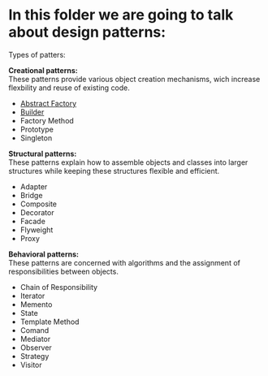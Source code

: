 <h1>In this folder we are going to talk about design patterns:</h1>

Types of patters:

**Creational patterns:**<br/>
These patterns provide various object creation mechanisms, wich increase flexbility and reuse of existing code.

- [Abstract Factory](/DesignPatters/AbstractFactory/)
- [Builder](/DesignPatters/Builder/)
- Factory Method
- Prototype
- Singleton



**Structural patterns:**<br/>
These patterns explain how to assemble objects and classes into larger structures while keeping these structures flexible and efficient.

- Adapter
- Bridge
- Composite
- Decorator
- Facade
- Flyweight
- Proxy


**Behavioral patterns:**<br/>
These patterns are concerned with algorithms and the assignment of responsibilities between objects.

- Chain of Responsibility
- Iterator
- Memento
- State
- Template Method
- Comand
- Mediator
- Observer
- Strategy
- Visitor

